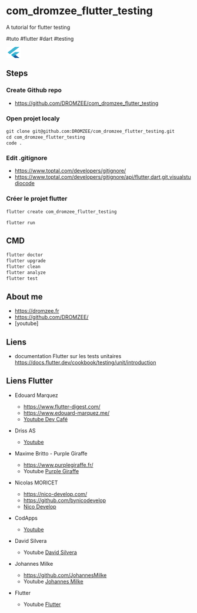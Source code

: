 # com_dromzee_flutter_testing
A tutorial for flutter testing

#tuto #flutter #dart #testing

 <img align="center" alt="Rafa-Flutter" height="30" width="40" src="https://raw.githubusercontent.com/devicons/devicon/master/icons/flutter/flutter-original.svg">

## Steps


### Create Github repo

- https://github.com/DROMZEE/com_dromzee_flutter_testing

### Open projet localy

```console
git clone git@github.com:DROMZEE/com_dromzee_flutter_testing.git
cd com_dromzee_flutter_testing
code .
```

### Edit .gitignore

- https://www.toptal.com/developers/gitignore/
- https://www.toptal.com/developers/gitignore/api/flutter,dart,git,visualstudiocode


### Créer le projet flutter 

```console
flutter create com_dromzee_flutter_testing
```

```terminal
flutter run
```


## CMD

```console
flutter doctor
flutter upgrade
flutter clean
flutter analyze
flutter test
```


## About me

- https://dromzee.fr
- https://github.com/DROMZEE/
- [youtube]



## Liens 

- documentation Flutter sur les tests unitaires https://docs.flutter.dev/cookbook/testing/unit/introduction

## Liens Flutter

- Edouard Marquez
    - https://www.flutter-digest.com/
    - https://www.edouard-marquez.me/
    - [Youtube Dev Café](https://www.youtube.com/channel/UCOAErkorTQ0ZbUK9vkFyn8A)
- Driss AS
    - [Youtube](https://www.youtube.com/c/DrissAS)

- Maxime Britto - Purple Giraffe
    - https://www.purplegiraffe.fr/
    - Youtube [Purple Giraffe](https://www.youtube.com/c/PurpleGiraffe)
- Nicolas MORICET
    - https://nico-develop.com/
    - https://github.com/bynicodevelop
    - [Nico Develop](https://www.youtube.com/c/NicoDevelop)
- CodApps
    - [Youtube](https://www.youtube.com/channel/UCmq5KmzdGIw8tKJUs0hLgQw)
- David Silvera
    - Youtube [David Silvera](https://www.youtube.com/c/DavidSilveraChannel)
- Johannes Milke 
    - https://github.com/JohannesMilke
    - Youtube [Johannes Milke](https://www.youtube.com/c/JohannesMilke)
- Flutter
    - Youtube [Flutter](https://www.youtube.com/c/flutterdev/videos)
